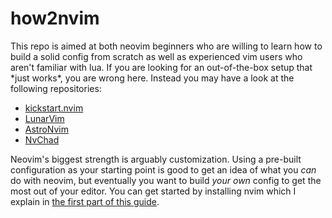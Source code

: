 # how2nvim

This repo is aimed at both neovim beginners who are willing to learn how to build a solid config
from scratch as well as experienced vim users who aren't familiar with lua. If you are looking for
an out-of-the-box setup that \*just works\*, you are wrong here. Instead you may have a look at the
following repositories:

-   [kickstart.nvim](https://github.com/nvim-lua/kickstart.nvim)
-   [LunarVim](https://github.com/LunarVim/LunarVim)
-   [AstroNvim](https://github.com/AstroNvim/AstroNvim)
-   [NvChad](https://github.com/NvChad/NvChad)

Neovim's biggest strength is arguably customization. Using a pre-built configuration as your
starting point is good to get an idea of what you _can_ do with neovim, but eventually you want to
build _your own_ config to get the most out of your editor. You can get started by installing nvim
which I explain in [the first part of this guide](./01-Installation/README.md).
